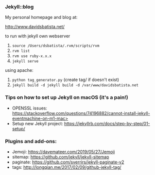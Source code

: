 ### Jekyll::blog

My personal homepage and blog at:

http://www.davidsbatista.net/

to run with jekyll own webserver
  1. `source /Users/dsbatista/.rvm/scripts/rvm`
  2. `rvm list`
  2. `rvm use ruby-x.x.x`
  3. `jekyll serve`

using apache:
  1. `python tag_generator.py` (create tag/ if doesn't exist)
  2. `jekyll build -d jekyll build -d /var/www/davidsbatista.net`


### Tips on how to set up Jekyll on macOS (it's a pain!)

- OPENSSL issues: https://stackoverflow.com/questions/74196882/cannot-install-jekyll-eventmachine-on-m1-mac>
- Setup new Jekyll project: https://jekyllrb.com/docs/step-by-step/01-setup/


### Plugins and add-ons:

- Jemoji: https://davemateer.com/2019/05/27/Jemoji
- sitemap: https://github.com/jekyll/jekyll-sitemap
- paginate: https://github.com/sverrirs/jekyll-paginate-v2
- tags: http://longqian.me/2017/02/09/github-jekyll-tag/
